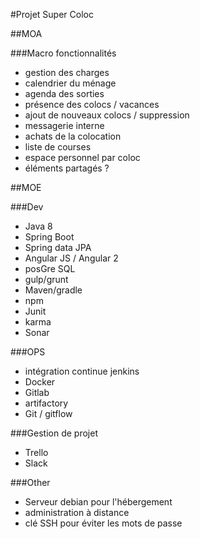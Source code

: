 #Projet Super Coloc

##MOA

###Macro fonctionnalités

- gestion des charges
- calendrier du ménage
- agenda des sorties
- présence des colocs / vacances
- ajout de nouveaux colocs / suppression
- messagerie interne
- achats de la colocation
- liste de courses
- espace personnel par coloc
- éléments partagés ?

##MOE

###Dev

- Java 8
- Spring Boot
- Spring data JPA
- Angular JS / Angular 2
- posGre SQL
- gulp/grunt
- Maven/gradle
- npm
- Junit
- karma
- Sonar

###OPS

- intégration continue jenkins
- Docker
- Gitlab
- artifactory
- Git / gitflow

###Gestion de projet

- Trello
- Slack

###Other

- Serveur debian pour l'hébergement
- administration à distance
- clé SSH pour éviter les mots de passe